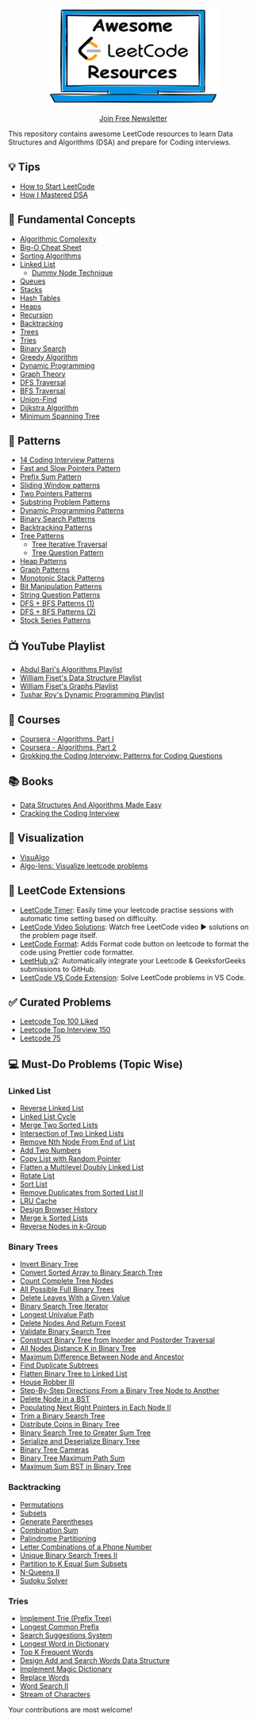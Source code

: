 <p align="center">
  <img src="images/leetcode-repo-logo.png" width="350" height="200">
</p>
<p align="center">
  <a href="https://blog.algomaster.io/">Join Free Newsletter</a>
</p>

This repository contains awesome LeetCode resources to learn Data Structures and Algorithms (DSA) and prepare for Coding interviews.

## 💡 Tips
- [How to Start LeetCode](https://www.youtube.com/watch?v=Nx4bvwU0DqE)
- [How I Mastered DSA](https://blog.algomaster.io/p/how-i-mastered-data-structures-and-algorithms)

## 📌 Fundamental Concepts
- [Algorithmic Complexity](https://blog.algomaster.io/p/57bd4963-462f-4294-a972-4012691fc729)
- [Big-O Cheat Sheet](https://www.bigocheatsheet.com/)
- [Sorting Algorithms](https://medium.com/jl-codes/understanding-sorting-algorithms-af6222995c8)
- [Linked List](https://leetcode.com/discuss/study-guide/1800120/become-master-in-linked-list)
  - [Dummy Node Technique](https://blog.algomaster.io/p/5d7a1368-7a0c-461a-93a9-732333ceb2a8)
- [Queues](https://medium.com/basecs/to-queue-or-not-to-queue-2653bcde5b04)
- [Stacks](https://medium.com/basecs/stacks-and-overflows-dbcf7854dc67)
- [Hash Tables](https://medium.com/basecs/taking-hash-tables-off-the-shelf-139cbf4752f0)
- [Heaps](https://medium.com/basecs/learning-to-love-heaps-cef2b273a238)
- [Recursion](https://leetcode.com/discuss/study-guide/1733447/become-master-in-recursion)
- [Backtracking](https://medium.com/algorithms-and-leetcode/backtracking-e001561b9f28)
- [Trees](https://leetcode.com/discuss/study-guide/1820334/Become-Master-in-Tree)
- [Tries](https://medium.com/basecs/trying-to-understand-tries-3ec6bede0014)
- [Binary Search](https://leetcode.com/discuss/study-guide/786126/Python-Powerful-Ultimate-Binary-Search-Template.-Solved-many-problems)
- [Greedy Algorithm](https://www.freecodecamp.org/news/greedy-algorithms/)
- [Dynamic Programming](https://medium.com/basecs/less-repetition-more-dynamic-programming-43d29830a630)
- [Graph Theory](https://medium.com/basecs/a-gentle-introduction-to-graph-theory-77969829ead8)
- [DFS Traversal](https://medium.com/basecs/deep-dive-through-a-graph-dfs-traversal-8177df5d0f13)
- [BFS Traversal](https://medium.com/basecs/going-broad-in-a-graph-bfs-traversal-959bd1a09255)
- [Union-Find](https://leetcode.com/discuss/general-discussion/1072418/Disjoint-Set-Union-(DSU)Union-Find-A-Complete-Guide)
- [Dijkstra Algorithm](https://leetcode.com/discuss/study-guide/1059477/A-guide-to-Dijkstra's-Algorithm)
- [Minimum Spanning Tree](https://www.hackerearth.com/practice/algorithms/graphs/minimum-spanning-tree/tutorial/)

## 🚀 Patterns
- [14 Coding Interview Patterns](https://hackernoon.com/14-patterns-to-ace-any-coding-interview-question-c5bb3357f6ed)
- [Fast and Slow Pointers Pattern](https://medium.com/@arifimran5/fast-and-slow-pointer-pattern-in-linked-list-43647869ac99)
- [Prefix Sum Pattern](https://leetcodethehardway.com/tutorials/basic-topics/prefix-sum)
- [Sliding Window patterns](https://leetcode.com/problems/frequency-of-the-most-frequent-element/solutions/1175088/C++-Maximum-Sliding-Window-Cheatsheet-Template/)
- [Two Pointers Patterns](https://leetcode.com/discuss/study-guide/1688903/Solved-all-two-pointers-problems-in-100-days)
- [Substring Problem Patterns](https://leetcode.com/problems/minimum-window-substring/solutions/26808/Here-is-a-10-line-template-that-can-solve-most-'substring'-problems/)
- [Dynamic Programming Patterns](https://leetcode.com/discuss/study-guide/458695/Dynamic-Programming-Patterns)
- [Binary Search Patterns](https://leetcode.com/discuss/study-guide/786126/Python-Powerful-Ultimate-Binary-Search-Template.-Solved-many-problems)
- [Backtracking Patterns](https://leetcode.com/problems/permutations/solutions/18239/A-general-approach-to-backtracking-questions-in-Java-(Subsets-Permutations-Combination-Sum-Palindrome-Partioning)/)
- [Tree Patterns](https://leetcode.com/discuss/study-guide/937307/Iterative-or-Recursive-or-DFS-and-BFS-Tree-Traversal-or-In-Pre-Post-and-LevelOrder-or-Views)
  - [Tree Iterative Traversal](https://medium.com/leetcode-patterns/leetcode-pattern-0-iterative-traversals-on-trees-d373568eb0ec)
  - [Tree Question Pattern](https://leetcode.com/discuss/study-guide/2879240/TREE-QUESTION-PATTERN-2023-oror-TREE-STUDY-GUIDE) 
- [Heap Patterns](https://leetcode.com/discuss/general-discussion/1127238/master-heap-by-solving-23-questions-in-4-patterns-category)
- [Graph Patterns](https://leetcode.com/discuss/study-guide/655708/Graph-For-Beginners-Problems-or-Pattern-or-Sample-Solutions)
- [Monotonic Stack Patterns](https://leetcode.com/discuss/study-guide/2347639/A-comprehensive-guide-and-template-for-monotonic-stack-based-problems)
- [Bit Manipulation Patterns](https://leetcode.com/discuss/study-guide/4282051/all-types-of-patterns-for-bits-manipulations-and-how-to-use-it)
- [String Question Patterns](https://leetcode.com/discuss/study-guide/2001789/Collections-of-Important-String-questions-Pattern)
- [DFS + BFS Patterns (1)](https://medium.com/leetcode-patterns/leetcode-pattern-1-bfs-dfs-25-of-the-problems-part-1-519450a84353)
- [DFS + BFS Patterns (2)](https://medium.com/leetcode-patterns/leetcode-pattern-2-dfs-bfs-25-of-the-problems-part-2-a5b269597f52)
- [Stock Series Patterns](https://leetcode.com/problems/best-time-to-buy-and-sell-stock-with-transaction-fee/solutions/108870/most-consistent-ways-of-dealing-with-the-series-of-stock-problems/)

## 📺 YouTube Playlist
- [Abdul Bari's Algorithms Playlist](https://www.youtube.com/playlist?list=PLDN4rrl48XKpZkf03iYFl-O29szjTrs_O)
- [William Fiset's Data Structure Playlist](https://www.youtube.com/playlist?list=PLDV1Zeh2NRsB6SWUrDFW2RmDotAfPbeHu)
- [William Fiset's Graphs Playlist](https://www.youtube.com/playlist?list=PLDV1Zeh2NRsDGO4--qE8yH72HFL1Km93P)
- [Tushar Roy's Dynamic Programming Playlist](https://www.youtube.com/playlist?list=PLrmLmBdmIlpsHaNTPP_jHHDx_os9ItYXr)

## 📇 Courses
- [Coursera - Algorithms, Part I](https://www.coursera.org/learn/algorithms-part1)
- [Coursera - Algorithms, Part 2](https://www.coursera.org/learn/algorithms-part2)
- [Grokking the Coding Interview: Patterns for Coding Questions](https://www.designgurus.io/course/grokking-the-coding-interview/?aff=mopp8k)

## 📚 Books
- [Data Structures And Algorithms Made Easy](https://www.amazon.com/Data-Structures-Algorithms-Made-Easy-ebook/dp/B0CBW278NC/)
- [Cracking the Coding Interview](https://www.amazon.com/Cracking-Coding-Interview-Programming-Questions/dp/0984782850/)

## 🔎 Visualization
- [VisuAlgo](https://visualgo.net/en)
- [Algo-lens: Visualize leetcode problems](https://github.com/jaroslaw-weber/algo-lens)

## 📎 LeetCode Extensions
- [LeetCode Timer](https://chromewebstore.google.com/detail/leetcode-timer/gfkgelnlcnomnahkfmhemgpahgmibofd): Easily time your leetcode practise sessions with automatic time setting based on difficulty.
- [LeetCode Video Solutions](https://chromewebstore.google.com/detail/leetcode-video-solutions/ilnmgkahgjdpkoliooildngldmilhelm): Watch free LeetCode video ▶ solutions on the problem page itself.
- [LeetCode Format](https://chromewebstore.google.com/detail/leetcode-format/imogghebhifnnlgogigikjecilkicfpp): Adds Format code button on leetcode to format the code using Prettier code formatter.
- [LeetHub v2](https://chromewebstore.google.com/detail/leethub-v2/mhanfgfagplhgemhjfeolkkdidbakocm?hl=en): Automatically integrate your Leetcode & GeeksforGeeks submissions to GitHub.
- [LeetCode VS Code Extension](https://marketplace.visualstudio.com/items?itemName=LeetCode.vscode-leetcode): Solve LeetCode problems in VS Code.

## ✅ Curated Problems
- [Leetcode Top 100 Liked](https://leetcode.com/studyplan/top-100-liked/)
- [Leetcode Top Interview 150](https://leetcode.com/studyplan/top-interview-150/)
- [Leetcode 75](https://leetcode.com/studyplan/leetcode-75/)

## 💻 Must-Do Problems (Topic Wise)
### Linked List
- [Reverse Linked List](https://leetcode.com/problems/reverse-linked-list/description/)
- [Linked List Cycle](https://leetcode.com/problems/linked-list-cycle/description/)
- [Merge Two Sorted Lists](https://leetcode.com/problems/merge-two-sorted-lists/description/)
- [Intersection of Two Linked Lists](https://leetcode.com/problems/intersection-of-two-linked-lists/description/)
- [Remove Nth Node From End of List](https://leetcode.com/problems/remove-nth-node-from-end-of-list/description/)
- [Add Two Numbers](https://leetcode.com/problems/add-two-numbers/description/)
- [Copy List with Random Pointer](https://leetcode.com/problems/copy-list-with-random-pointer/description/)
- [Flatten a Multilevel Doubly Linked List](https://leetcode.com/problems/flatten-a-multilevel-doubly-linked-list)
- [Rotate List](https://leetcode.com/problems/rotate-list/description/)
- [Sort List](https://leetcode.com/problems/sort-list/description/)
- [Remove Duplicates from Sorted List II](https://leetcode.com/problems/remove-duplicates-from-sorted-list-ii/description/)
- [LRU Cache](https://leetcode.com/problems/lru-cache/description/)
- [Design Browser History](https://leetcode.com/problems/design-browser-history/description/)
- [Merge k Sorted Lists](https://leetcode.com/problems/merge-k-sorted-lists/description/)
- [Reverse Nodes in k-Group](https://leetcode.com/problems/reverse-nodes-in-k-group/description/)
### Binary Trees
  - [Invert Binary Tree](https://leetcode.com/problems/invert-binary-tree/description/)
  - [Convert Sorted Array to Binary Search Tree](https://leetcode.com/problems/convert-sorted-array-to-binary-search-tree/description/)
  - [Count Complete Tree Nodes](https://leetcode.com/problems/count-complete-tree-nodes/description/)
  - [All Possible Full Binary Trees](https://leetcode.com/problems/all-possible-full-binary-trees/description/)
  - [Delete Leaves With a Given Value](https://leetcode.com/problems/delete-leaves-with-a-given-value/description/)
  - [Binary Search Tree Iterator](https://leetcode.com/problems/binary-search-tree-iterator/description/)
  - [Longest Univalue Path](https://leetcode.com/problems/longest-univalue-path/description/)
  - [Delete Nodes And Return Forest](https://leetcode.com/problems/delete-nodes-and-return-forest/description/)
  - [Validate Binary Search Tree](https://leetcode.com/problems/validate-binary-search-tree/description/)
  - [Construct Binary Tree from Inorder and Postorder Traversal](https://leetcode.com/problems/construct-binary-tree-from-inorder-and-postorder-traversal/description/)
  - [All Nodes Distance K in Binary Tree](https://leetcode.com/problems/all-nodes-distance-k-in-binary-tree/description/)
  - [Maximum Difference Between Node and Ancestor](https://leetcode.com/problems/maximum-difference-between-node-and-ancestor/description/)
  - [Find Duplicate Subtrees](https://leetcode.com/problems/find-duplicate-subtrees/description/)
  - [Flatten Binary Tree to Linked List](https://leetcode.com/problems/flatten-binary-tree-to-linked-list/description/)
  - [House Robber III](https://leetcode.com/problems/house-robber-iii/description/)
  - [Step-By-Step Directions From a Binary Tree Node to Another](https://leetcode.com/problems/step-by-step-directions-from-a-binary-tree-node-to-another/description/)
  - [Delete Node in a BST](https://leetcode.com/problems/delete-node-in-a-bst/description/)
  - [Populating Next Right Pointers in Each Node II](https://leetcode.com/problems/populating-next-right-pointers-in-each-node-ii/description/)
  - [Trim a Binary Search Tree](https://leetcode.com/problems/trim-a-binary-search-tree/description/)
  - [Distribute Coins in Binary Tree](https://leetcode.com/problems/distribute-coins-in-binary-tree/description/)
  - [Binary Search Tree to Greater Sum Tree](https://leetcode.com/problems/binary-search-tree-to-greater-sum-tree/description/)
  - [Serialize and Deserialize Binary Tree](https://leetcode.com/problems/serialize-and-deserialize-binary-tree/description/)
  - [Binary Tree Cameras](https://leetcode.com/problems/binary-tree-cameras/description/)
  - [Binary Tree Maximum Path Sum](https://leetcode.com/problems/binary-tree-maximum-path-sum/description/)
  - [Maximum Sum BST in Binary Tree](https://leetcode.com/problems/maximum-sum-bst-in-binary-tree/description/)
### Backtracking
- [Permutations](https://leetcode.com/problems/permutations/description/)
- [Subsets](https://leetcode.com/problems/subsets/description/)
- [Generate Parentheses](https://leetcode.com/problems/generate-parentheses/description/)
- [Combination Sum](https://leetcode.com/problems/combination-sum/description/)
- [Palindrome Partitioning](https://leetcode.com/problems/palindrome-partitioning/description/)
- [Letter Combinations of a Phone Number](https://leetcode.com/problems/letter-combinations-of-a-phone-number/description/)
- [Unique Binary Search Trees II](https://leetcode.com/problems/unique-binary-search-trees-ii/description/)
- [Partition to K Equal Sum Subsets](https://leetcode.com/problems/partition-to-k-equal-sum-subsets/description/)
- [N-Queens II](https://leetcode.com/problems/n-queens-ii/description/)
- [Sudoku Solver](https://leetcode.com/problems/sudoku-solver/description/)
### Tries
  - [Implement Trie (Prefix Tree)](https://leetcode.com/problems/implement-trie-prefix-tree/description/)
  - [Longest Common Prefix](https://leetcode.com/problems/longest-common-prefix/description/)
  - [Search Suggestions System](https://leetcode.com/problems/search-suggestions-system/description/)
  - [Longest Word in Dictionary](https://leetcode.com/problems/longest-word-in-dictionary/description/)
  - [Top K Frequent Words](https://leetcode.com/problems/top-k-frequent-words/description/)
  - [Design Add and Search Words Data Structure](https://leetcode.com/problems/design-add-and-search-words-data-structure/description/)
  - [Implement Magic Dictionary](https://leetcode.com/problems/implement-magic-dictionary/description/)
  - [Replace Words](https://leetcode.com/problems/replace-words/description/)
  - [Word Search II](https://leetcode.com/problems/word-search-ii/description/)
  - [Stream of Characters](https://leetcode.com/problems/stream-of-characters/description/)


Your contributions are most welcome!
